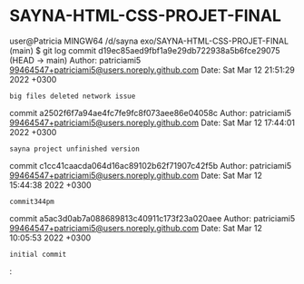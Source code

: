# SAYNA-HTML-CSS-PROJET-FINAL
user@Patricia MINGW64 /d/sayna exo/SAYNA-HTML-CSS-PROJET-FINAL (main)
$ git log
commit d19ec85aed9fbf1a9e29db722938a5b6fce29075 (HEAD -> main)
Author: patriciami5 <99464547+patriciami5@users.noreply.github.com>
Date:   Sat Mar 12 21:51:29 2022 +0300

    big files deleted network issue

commit a2502f6f7a94ae4fc7fe9fc8f073aee86e04058c
Author: patriciami5 <99464547+patriciami5@users.noreply.github.com>
Date:   Sat Mar 12 17:44:01 2022 +0300

    sayna project unfinished version

commit c1cc41caacda064d16ac89102b62f71907c42f5b
Author: patriciami5 <99464547+patriciami5@users.noreply.github.com>
Date:   Sat Mar 12 15:44:38 2022 +0300

    commit344pm

commit a5ac3d0ab7a088689813c40911c173f23a020aee
Author: patriciami5 <99464547+patriciami5@users.noreply.github.com>
Date:   Sat Mar 12 10:05:53 2022 +0300

    initial commit
:
